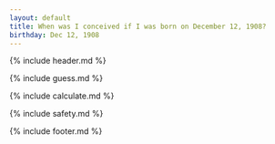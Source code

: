 ```yaml
---
layout: default
title: When was I conceived if I was born on December 12, 1908?
birthday: Dec 12, 1908
---
```


{% include header.md %}

{% include guess.md %}

{% include calculate.md %}

{% include safety.md %}

{% include footer.md %}



